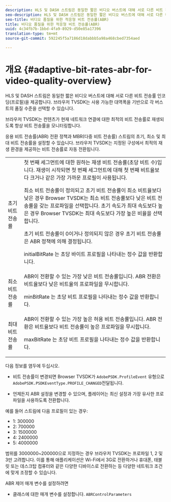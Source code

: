 ```yaml
---
description: HLS 및 DASH 스트림은 동일한 짧은 비디오 버스트에 대해 서로 다른 비트 전송률 인코딩(프로필)을 제공합니다. 브라우저 TVSDK는 사용 가능한 대역폭을 기반으로 각 버스트의 품질 수준을 선택할 수 있습니다.
seo-description: HLS 및 DASH 스트림은 동일한 짧은 비디오 버스트에 대해 서로 다른 비트 전송률 인코딩(프로필)을 제공합니다. 브라우저 TVSDK는 사용 가능한 대역폭을 기반으로 각 버스트의 품질 수준을 선택할 수 있습니다.
seo-title: 비디오 품질을 위한 적응형 비트 전송률(ABR)
title: 비디오 품질을 위한 적응형 비트 전송률(ABR)
uuid: 4c34fb7b-1bbd-4fa9-8929-d50e85a17396
translation-type: tm+mt
source-git-commit: 592245f5a7186d18dabbb5a98a468cbed7354aed

---
```



# 개요 {#adaptive-bit-rates-abr-for-video-quality-overview}

HLS 및 DASH 스트림은 동일한 짧은 비디오 버스트에 대해 서로 다른 비트 전송률 인코딩(프로필)을 제공합니다. 브라우저 TVSDK는 사용 가능한 대역폭을 기반으로 각 버스트의 품질 수준을 선택할 수 있습니다.

브라우저 TVSDK는 컨텐츠가 현재 네트워크 연결에 대한 최적의 비트 전송률로 재생되도록 항상 비트 전송률을 모니터링합니다.

응용 비트 전송률(ABR) 전환 정책과 MBR(다중 비트 전송률) 스트림의 초기, 최소 및 최대 비트 전송률을 설정할 수 있습니다. 브라우저 TVSDK는 지정된 구성에서 최적의 재생 환경을 제공하는 비트 전송률로 자동 전환됩니다.

<table id="table_AF838E082235406AA359BF1C1A77F85F"> 
 <tbody> 
  <tr> 
   <td colname="col01"> 초기 비트 전송률 </td> 
   <td colname="col2">첫 번째 세그먼트에 대한 원하는 재생 비트 전송률(초당 비트 수)입니다. 재생이 시작되면 첫 번째 세그먼트에 대해 첫 번째 비트율보다 크거나 같은 가장 가까운 프로필이 사용됩니다. <p> 최소 비트 전송률이 정의되고 초기 비트 전송률이 최소 비트율보다 낮은 경우 Browser TVSDK는 최소 비트 전송률보다 낮은 비트 전송률을 갖는 프로파일을 선택합니다. 초기 속도가 최대 속도보다 높은 경우 Browser TVSDK는 최대 속도보다 가장 높은 비율을 선택합니다. </p> <p>초기 비트 전송률이 0이거나 정의되지 않은 경우 초기 비트 전송률은 ABR 정책에 의해 결정됩니다. </p> <p><span class="codeph"> initialBitRate</span> 는 초당 바이트 프로필을 나타내는 정수 값을 반환합니다. </p> </td> 
  </tr> 
  <tr> 
   <td colname="col01"> 최소 비트 전송률 </td> 
   <td colname="col2">ABR이 전환할 수 있는 가장 낮은 비트 전송률입니다. ABR 전환은 비트율보다 낮은 비트율의 프로파일을 무시합니다. <p><span class="codeph"> minBitRate</span> 는 초당 비트 프로필을 나타내는 정수 값을 반환합니다. </p> </td> 
  </tr> 
  <tr> 
   <td colname="col01"> 최대 비트 전송률 </td> 
   <td colname="col2">ABR이 전환할 수 있는 가장 높은 허용 비트 전송률입니다. ABR 전환은 비트율보다 비트 전송률이 높은 프로파일을 무시합니다. <p><span class="codeph"> maxBitRate</span> 는 초당 비트 프로필을 나타내는 정수 값을 반환합니다. </p> </td> 
  </tr> 
 </tbody> 
</table>

다음 정보를 염두에 두십시오.

* 비트 전송률이 변경되면 Browser TVSDK가 `AdobePSDK.ProfileEvent` 유형으로 `AdobePSDK.PSDKEventType.PROFILE_CHANGED`전달됩니다.

* 언제든지 ABR 설정을 변경할 수 있으며, 플레이어는 최신 설정과 가장 유사한 프로파일을 사용하도록 전환합니다.

예를 들어 스트림에 다음 프로필이 있는 경우:

* 1: 300000
* 2: 700000
* 3: 1500000
* 4: 2400000
* 5: 4000000

범위를 3000000~200000으로 지정하는 경우 브라우저 TVSDK는 프로파일 1, 2 및 3만 고려합니다. 이를 통해 애플리케이션은 Wi-Fi에서 3G로 전환하거나 휴대폰, 태블릿 또는 데스크탑 컴퓨터와 같은 다양한 디바이스로 전환하는 등 다양한 네트워크 조건에 맞게 조정할 수 있습니다.

ABR 제어 매개 변수를 설정하려면

* 클래스에 대한 매개 변수를 설정합니다. `ABRControlParameters`

